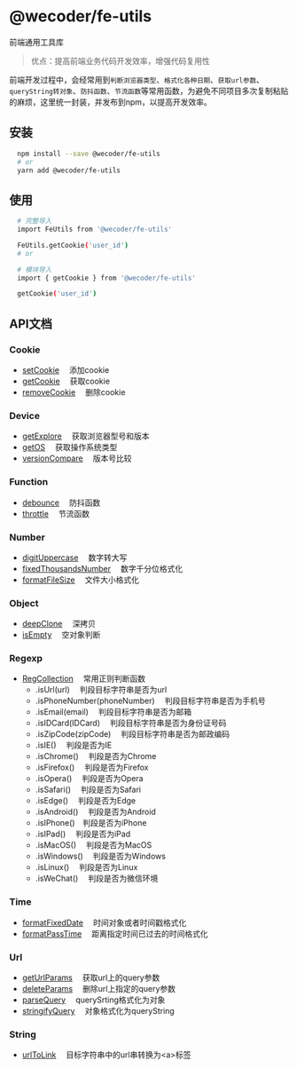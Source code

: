 # @wecoder/fe-utils

前端通用工具库

> 优点：提高前端业务代码开发效率，增强代码复用性

前端开发过程中，会经常用到`判断浏览器类型`、`格式化各种日期`、`获取url参数`、`queryString转对象`、`防抖函数`、`节流函数`等常用函数，为避免不同项目多次复制粘贴的麻烦，这里统一封装，并发布到npm，以提高开发效率。

## 安装
```bash
  npm install --save @wecoder/fe-utils
  # or
  yarn add @wecoder/fe-utils
```
## 使用
```bash
  # 完整导入
  import FeUtils from '@wecoder/fe-utils'

  FeUtils.getCookie('user_id')
  # or

  # 模块导入
  import { getCookie } from '@wecoder/fe-utils'

  getCookie('user_id')
```

## API文档

### Cookie
- [setCookie](src/cookie/setCookie.ts)&emsp; 添加cookie
- [getCookie](src/cookie/getCookie.ts)&emsp; 获取cookie
- [removeCookie](src/cookie/removeCookie.ts)&emsp; 删除cookie

### Device
- [getExplore](src/device/getExplore.ts)&emsp; 获取浏览器型号和版本
- [getOS](src/device/getOS.ts)&emsp; 获取操作系统类型
- [versionCompare](src/device/versionCompare.ts)&emsp; 版本号比较

### Function
- [debounce](src/function/debounce.ts)&emsp; 防抖函数
- [throttle](src/function/throttle.ts)&emsp; 节流函数

### Number
- [digitUppercase](src/number/digitUppercase.ts)&emsp; 数字转大写
- [fixedThousandsNumber](src/number/fixedThousandsNumber.ts)&emsp; 数字千分位格式化
- [formatFileSize](src/number/formatFileSize.ts)&emsp; 文件大小格式化

### Object
- [deepClone](src/object/deepClone.ts)&emsp; 深拷贝
- [isEmpty](src/object/isEmpty.ts)&emsp; 空对象判断

### Regexp
- [RegCollection](src/regexp/index.ts)&emsp; 常用正则判断函数
  - .isUrl(url)&emsp; 判段目标字符串是否为url
  - .isPhoneNumber(phoneNumber)&emsp; 判段目标字符串是否为手机号
  - .isEmail(email)&emsp; 判段目标字符串是否为邮箱
  - .isIDCard(IDCard)&emsp; 判段目标字符串是否为身份证号码
  - .isZipCode(zipCode)&emsp; 判段目标字符串是否为邮政编码
  - .isIE()&emsp; 判段是否为IE
  - .isChrome()&emsp; 判段是否为Chrome
  - .isFirefox()&emsp; 判段是否为Firefox
  - .isOpera()&emsp; 判段是否为Opera
  - .isSafari()&emsp; 判段是否为Safari
  - .isEdge()&emsp; 判段是否为Edge
  - .isAndroid()&emsp; 判段是否为Android
  - .isIPhone()&emsp;判段是否为iPhone
  - .isIPad()&emsp; 判段是否为iPad
  - .isMacOS()&emsp; 判段是否为MacOS
  - .isWindows()&emsp; 判段是否为Windows
  - .isLinux()&emsp; 判段是否为Linux
  - .isWeChat()&emsp; 判段是否为微信环境

### Time
- [formatFixedDate](src/time/formatFixedDate.ts)&emsp; 时间对象或者时间戳格式化
- [formatPassTime](src/time/formatPassTime.ts)&emsp; 距离指定时间已过去的时间格式化

### Url
- [getUrlParams](src/url/getUrlParams.ts)&emsp; 获取url上的query参数
- [deleteParams](src/url/deleteParams.ts)&emsp; 删除url上指定的query参数
- [parseQuery](src/url/parseQuery.ts)&emsp; querySrting格式化为对象
- [stringifyQuery](src/url/stringifyQuery.ts)&emsp; 对象格式化为queryString

### String
- [urlToLink](src/string/urlToLink.ts)&emsp; 目标字符串中的url串转换为&lt;a&gt;标签












